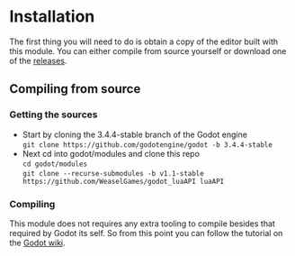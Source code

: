 # Installation

The first thing you will need to do is obtain a copy of the editor built with this module. You can either compile from source yourself or download one of the [releases](https://github.com/WeaselGames/godot_luaAPI/releases).

## Compiling from source

### Getting the sources
- Start by cloning the 3.4.4-stable branch of the Godot engine  
`git clone https://github.com/godotengine/godot -b 3.4.4-stable`
- Next cd into godot/modules and clone this repo  
`cd godot/modules`  
`git clone --recurse-submodules -b v1.1-stable https://github.com/WeaselGames/godot_luaAPI luaAPI`

### Compiling
This module does not requires any extra tooling to compile besides that required by Godot its self. So from this point you can follow the tutorial on the [Godot wiki](https://docs.godotengine.org/en/stable/development/compiling/).